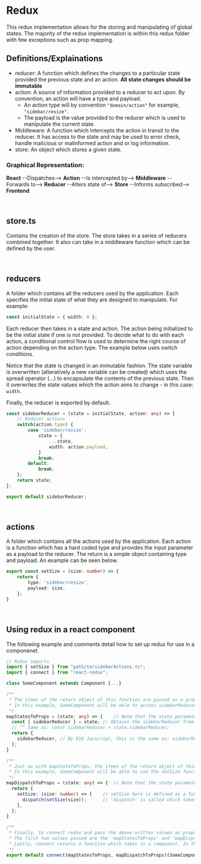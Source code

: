 # Redux
This redux implementation allows for the storing and manipulating of global states. The majority of the redux implementation is within this redux folder with few exceptions such as prop mapping.

## Definitions/Explainations
- reducer: A function which defines the changes to a particular state provided the previous state and an action. <b>All state changes should be immutable</b>
- action: A source of information provided to a reducer to act upon. By convention, an action will have a type and payload.
    - An action type will by convention `"domain/action"` for example, `"sidebar/resize"`.
    - The payload is the value provided to the reducer which is used to manipulate the current state.
- Middleware: A function which intercepts the action in transit to the reducer. It has access to the state and may be used to error check, handle malicious or malinformed action and or log information.
- store: An object which stores a given state.

### Graphical Representation:

<b>React</b> --Dispatches--> <b>Action</b> --Is intercepted by--> <b>Middleware</b> --Forwards to--> <b>Reducer</b> --Alters state of--> <b>Store</b> --Informs subscribed--> <b>Frontend</b>

<br />

## store.ts
Contains the creation of the store. The store takes in a series of reducers combined together. It also can take in a middleware function which can be defined by the user.

<br />

## reducers
A folder which contains all the reducers used by the application. Each specifies the initial state of what they are designed to manipulate. For example:
```Typescript
const initialState = { width: 0 };
```

Each reducer then takes in a state and action. The action being initialized to be the initial state if one is not provided. To decide what to do with each action, a conditional control flow is used to determine the right course of action depending on the action type. The example below uses switch conditions.

Notice that the state is changed in an immutable fashion. The state variable is overwritten (alteratively a new variable can be created) which uses the spread operator (...) to encapsulate the contents of the previous state. Then it overwrites the state values which the action aims to change - in this case: `width`.

Finally, the reducer is exported by default.
```Typescript
const sidebarReducer = (state = initialState, action: any) => {
    // Reducer actions
    switch(action.type) {
        case 'sidebar/resize':
            state = {
                ...state,
                width: action.payload,
            }
            break;
        default:
            break;
    };
    return state;
};

export default sidebarReducer;
```

<br />

## actions
A folder which contains all the actions used by the application. Each action is a function which has a hard coded type and provides the input parameter as a payload to the reducer. The return is a simple object containing type and payload. An example can be seen below.
<br />
```Typescript
export const setSize = (size: number) => {
    return {
        type: 'sidebar/resize',
        payload: size,
    };
}
```

<br />

## Using redux in a react component
The following example and comments detail how to set up redux for use in a componenet.
```Typescript
// Redux imports
import { setSize } from "path/to/sidebarActions.ts";
import { connect } from "react-redux";

class SomeComponent extends Component {...}

/** 
 * The items of the return object of this function are passed as a props to the component.
 * In this example, SomeComponent will be able to access sidebarReducer using: this.props.sidebarReducer
 */
mapStatesToProps = (state: any) => {    // Note that the state parameter is store.getState()
  const { sidebarReducer } = state; // Obtains the sidebarReducer from the store state
  // ^^ Same as: const sidebarReducer = state.sidebarReducer;
  return {
    sidebarReducer, // By ES6 Javscript, this is the same as: sidebarReducer: sidebarReducer,
  };
}

/**
 * Just as with mapStateToProps, the items of the return object of this function are passed as props to the component.
 * In this example, SomeComponent will be able to use the setSize function using: this.props.setSize(number)
 */
mapDispatchToProps = (state: any) => {  // Note that the state parameter is store.getState()
  return {
    setSize: (size: number) => {    // setSize here is defined as a function which takes in a number.
      dispatch(setSize(size));      // 'dispatch' is called which takes in a object that will be passed to all reducers - it is important therefore that reducers distinguish between actions by using an action type. In this case, the object provided to the dispatch function is returned by the setSize - a function which we defined inside the actions folder in a sidebarAction.ts file.
    },
  };
}

/**
 * Finally, to connect redux and pass the above written values as props to the component we export by default the return of the return of the 'connect' function from react-redux.
 * The first two values passed are the 'mapStatesToProps' and 'mapDispatchToProps' functions respectively. If one or the other is not required, for example no dispatch functions are required, than in place of the function 'null' can be passed.
 * Lastly, connect returns a function which takes in a component. In this case, we pass the 'SomeComponent' component which will have the provided states and dispatches mapped to its props. 
 */
export default connect(mapStatesToProps, mapDispatchToProps)(SomeComponent);
```